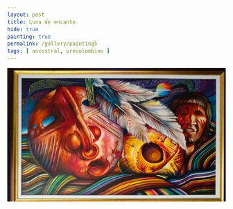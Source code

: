 ```yaml
---
layout: post
title: Luna de encanto
hide: true
painting: true
permalink: /gallery/painting5
tags: [ ancestral, precolombino ]
---
```


![Luna de encanto](/assets/img/paintings/drawing_5.jpeg)
